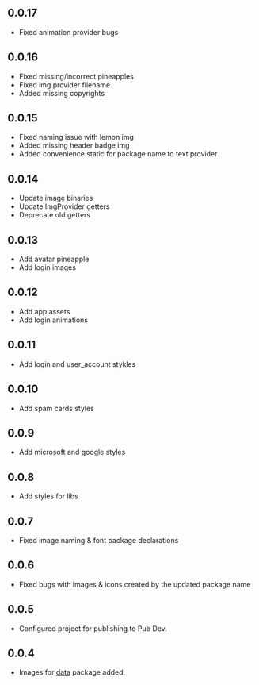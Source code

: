 ## 0.0.17

* Fixed animation provider bugs

## 0.0.16

* Fixed missing/incorrect pineapples
* Fixed img provider filename
* Added missing copyrights

## 0.0.15

* Fixed naming issue with lemon img
* Added missing header badge img
* Added convenience static for package name to text provider

## 0.0.14

* Update image binaries
* Update ImgProvider getters
* Deprecate old getters

## 0.0.13

* Add avatar pineapple
* Add login images

## 0.0.12

* Add app assets
* Add login animations

## 0.0.11

* Add login and user_account stykles

## 0.0.10   

* Add spam cards styles

## 0.0.9

* Add microsoft and google styles

## 0.0.8

* Add styles for libs

## 0.0.7

* Fixed image naming & font package declarations 

## 0.0.6

* Fixed bugs with images & icons created by the updated package name

## 0.0.5

* Configured project for publishing to Pub Dev.

## 0.0.4

* Images for [data](https://github.com/tiki/data) package added.

